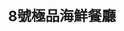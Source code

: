 ---
title: "8號極品海鮮餐廳"
description: "8號極品海鮮餐廳"
layout: shop
keywords:
  - 美食競賽
  - 台灣美食
  - 美食精選
datePublished: "2025-06-30"
dateModified: "2025-07-02"
city: "台北市"
district: "中山區"
address: "台北市中山區一江街8號"
phone: "0225235588"
geo: "25.05121954599453, 121.53139531601602"
google_map: "https://maps.app.goo.gl/7HosD4zrGgPbV7oG7"
footinder: "https://footinder.com.tw/%E5%8F%B0%E5%8C%97%E5%B8%82%E4%B8%AD%E5%B1%B1%E5%8D%80/8184/"
official: "https://www.premium-no8.com/"
award:
  - name: "500盤"
    year: "2024"
    entries:
      - dishes:
          - "白灼沙蝦"

---